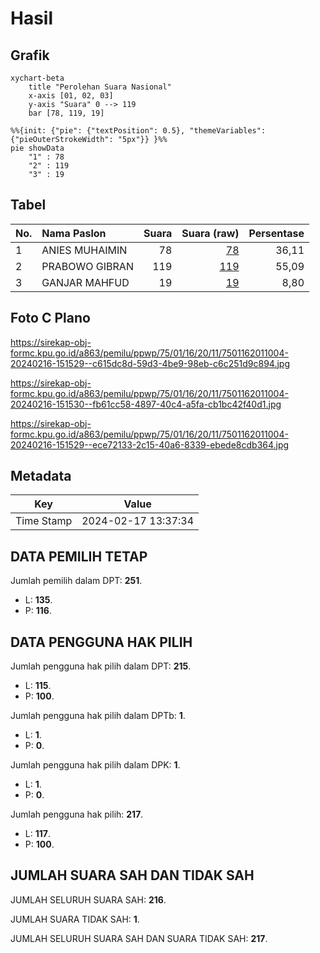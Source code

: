 # Hasil

## Grafik

```mermaid
xychart-beta
    title "Perolehan Suara Nasional"
    x-axis [01, 02, 03]
    y-axis "Suara" 0 --> 119
    bar [78, 119, 19]
```

```mermaid
%%{init: {"pie": {"textPosition": 0.5}, "themeVariables": {"pieOuterStrokeWidth": "5px"}} }%%
pie showData
    "1" : 78
    "2" : 119
    "3" : 19
```

## Tabel

| No. | Nama Paslon    | Suara | Suara (raw) | Persentase |
|:--- |:-------------- | -----:| -----------:| ----------:|
| 1   | ANIES MUHAIMIN | 78    | [78][p-1]   | 36,11      |
| 2   | PRABOWO GIBRAN | 119   | [119][p-2]  | 55,09      |
| 3   | GANJAR MAHFUD  | 19    | [19][p-3]   | 8,80       |


[p-1]: https://github.com/gigit-pemilu/pemilu-2024/blob/main/pilpres/hitung-suara/sub/75-gorontalo/sub/01-gorontalo/sub/16-pulubala/sub/2011-bukit-aren/sub/004-tps/sub/paslon-1.txt
[p-2]: https://github.com/gigit-pemilu/pemilu-2024/blob/main/pilpres/hitung-suara/sub/75-gorontalo/sub/01-gorontalo/sub/16-pulubala/sub/2011-bukit-aren/sub/004-tps/sub/paslon-2.txt
[p-3]: https://github.com/gigit-pemilu/pemilu-2024/blob/main/pilpres/hitung-suara/sub/75-gorontalo/sub/01-gorontalo/sub/16-pulubala/sub/2011-bukit-aren/sub/004-tps/sub/paslon-3.txt

## Foto C Plano

https://sirekap-obj-formc.kpu.go.id/a863/pemilu/ppwp/75/01/16/20/11/7501162011004-20240216-151529--c615dc8d-59d3-4be9-98eb-c6c251d9c894.jpg

https://sirekap-obj-formc.kpu.go.id/a863/pemilu/ppwp/75/01/16/20/11/7501162011004-20240216-151530--fb61cc58-4897-40c4-a5fa-cb1bc42f40d1.jpg

https://sirekap-obj-formc.kpu.go.id/a863/pemilu/ppwp/75/01/16/20/11/7501162011004-20240216-151529--ece72133-2c15-40a6-8339-ebede8cdb364.jpg


## Metadata

| Key        | Value               |
| ---------- | ------------------- |
| Time Stamp | 2024-02-17 13:37:34 |


## DATA PEMILIH TETAP

Jumlah pemilih dalam DPT: **251**.
 * L: **135**.
 * P: **116**.

## DATA PENGGUNA HAK PILIH

Jumlah pengguna hak pilih dalam DPT: **215**.
 * L: **115**.
 * P: **100**.

Jumlah pengguna hak pilih dalam DPTb: **1**.
 * L: **1**.
 * P: **0**.

Jumlah pengguna hak pilih dalam DPK: **1**.
 * L: **1**.
 * P: **0**.

Jumlah pengguna hak pilih: **217**.
 * L: **117**.
 * P: **100**.

## JUMLAH SUARA SAH DAN TIDAK SAH

JUMLAH SELURUH SUARA SAH: **216**.

JUMLAH SUARA TIDAK SAH: **1**.

JUMLAH SELURUH SUARA SAH DAN SUARA TIDAK SAH: **217**.



